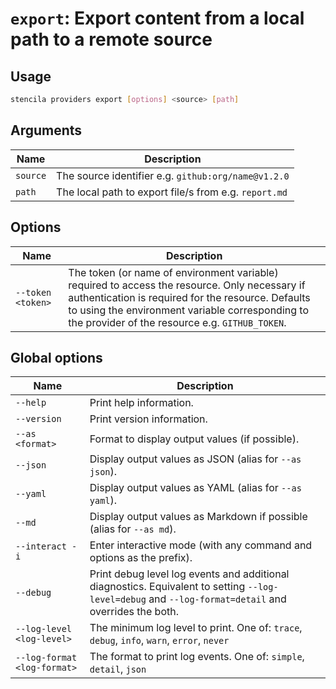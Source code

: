 <!-- Generated from doc comments in Rust. Do not edit. -->

# `export`: Export content from a local path to a remote source

## Usage

```sh
stencila providers export [options] <source> [path]
```




## Arguments

| Name | Description |
| --- | --- |
| `source` | The source identifier e.g. `github:org/name@v1.2.0` |
| `path` | The local path to export file/s from e.g. `report.md` |

## Options

| Name | Description |
| --- | --- |
| `--token <token>` | The token (or name of environment variable) required to access the resource. Only necessary if authentication is required for the resource. Defaults to using the environment variable corresponding to the provider of the resource e.g. `GITHUB_TOKEN`. |

## Global options

| Name | Description |
| --- | --- |
| `--help` | Print help information. |
| `--version` | Print version information. |
| `--as <format>` | Format to display output values (if possible). |
| `--json` | Display output values as JSON (alias for `--as json`). |
| `--yaml` | Display output values as YAML (alias for `--as yaml`). |
| `--md` | Display output values as Markdown if possible (alias for `--as md`). |
| `--interact -i` | Enter interactive mode (with any command and options as the prefix). |
| `--debug` | Print debug level log events and additional diagnostics. Equivalent to setting `--log-level=debug` and `--log-format=detail` and overrides the both. |
| `--log-level <log-level>` | The minimum log level to print. One of: `trace`, `debug`, `info`, `warn`, `error`, `never` |
| `--log-format <log-format>` | The format to print log events. One of: `simple`, `detail`, `json` |